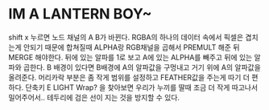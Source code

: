 # IM A LANTERN BOY~

shift x 누르면 노드 채널의 A B가 바뀐다. RGBA의 하나의 데이터 속에서 픽셀은 겹치는게 안되기 때문에
합쳐질때 ALPHA랑 RGB채널을 곱해서 PREMULT 해준 뒤 MERGE 해야한다.
뒤에 있는 알파를 1로 보고 A에 있는 ALPHA를 빼주고 뒤에 있는 알파와 곱한다.
B 배경이 있다면 B배경에 A의 알파값을 구멍내고 거기 위에 A의 알파값을 올려준다.
머리카락 부분은 좀 작게 범위를 설정하고 FEATHER값을 주는게 따기 더 편하다. 단축키 E
LIGHT Wrap? 을 찾아보면 우리가 누끼를 딸때 조금 더 작게 따고나서 밀어주어서.. 테두리에 검은 선이 지는 것을 방지할 수 있다.


